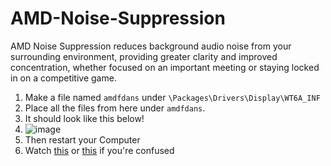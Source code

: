 # AMD-Noise-Suppression
AMD Noise Suppression reduces background audio noise from your surrounding environment, providing greater clarity and improved concentration, whether focused on an important meeting or staying locked in on a competitive game.

1. Make a file named ``amdfdans`` under ``\Packages\Drivers\Display\WT6A_INF``
2. Place all the files from here under ``amdfdans``.
3. It should look like this below!
4. ![image](https://user-images.githubusercontent.com/63690709/199169869-829de058-9d92-4748-a359-80e763ab4201.png)
5. Then restart your Computer
6. Watch [this](https://www.youtube.com/watch?v=JFaiCKDVgqA) or [this](https://www.youtube.com/watch?v=YZMrIe5m418) if you're confused
